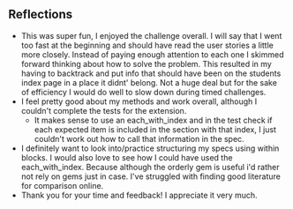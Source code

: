 ## Reflections
- This was super fun, I enjoyed the challenge overall. I will say that I went too fast at the beginning and should have read the user stories a little more closely. Instead of paying enough attention to each one I skimmed forward thinking about how to solve the problem. This resulted in my having to backtrack and put info that should have been on the students index page in a place it didnt' belong. Not a huge deal but for the sake of efficiency I would do well to slow down during timed challenges. 
- I feel pretty good about my methods and work overall, although I couldn't complete the tests for the extension. 
	- It makes sense to use an each_with_index and in the test check if each expected item is included in the section with that index, I just couldn't work out how to call that information in the spec. 
- I definitely want to look into/practice structuring my specs using within blocks. I would also love to see how I could have used the each_with_index. Because although the orderly gem is useful i'd rather not rely on gems just in case. I've struggled with finding good literature for comparison online. 
- Thank you for your time and feedback! I appreciate it very much. 
